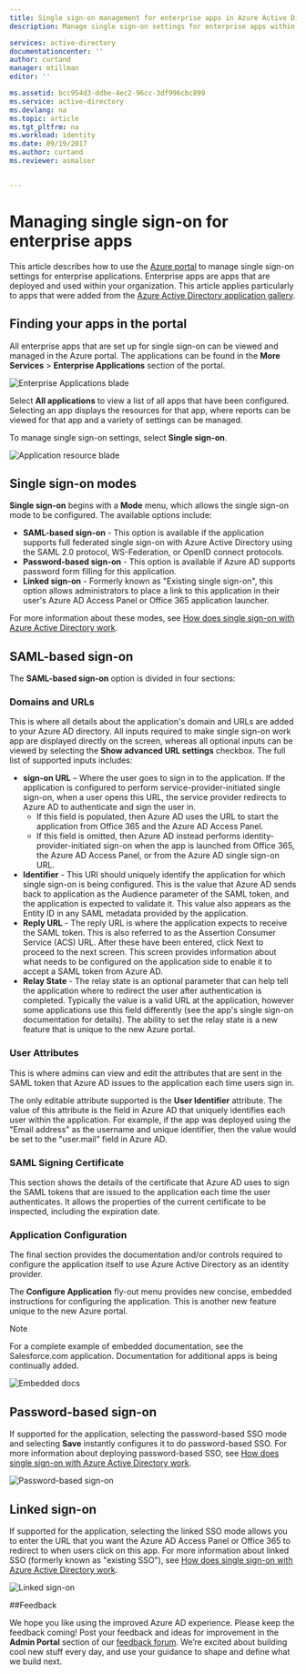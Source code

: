 ```yaml
---
title: Single sign-on management for enterprise apps in Azure Active Directory | Microsoft Docs
description: Manage single sign-on settings for enterprise apps within your organization from Azure Active Directory application gallery

services: active-directory
documentationcenter: ''
author: curtand
manager: mtillman
editor: ''

ms.assetid: bcc954d3-ddbe-4ec2-96cc-3df996cbc899
ms.service: active-directory
ms.devlang: na
ms.topic: article
ms.tgt_pltfrm: na
ms.workload: identity
ms.date: 09/19/2017
ms.author: curtand
ms.reviewer: asmalser


---
```

# Managing single sign-on for enterprise apps

This article describes how to use the [Azure portal](https://portal.azure.com) to manage single sign-on settings for enterprise applications. Enterprise apps are apps that are deployed and used within your organization. This article applies particularly to apps that were added from the [Azure Active Directory application gallery](active-directory-appssoaccess-whatis.md#get-started-with-the-azure-ad-application-gallery). 

## Finding your apps in the portal
All enterprise apps that are set up for single sign-on can be viewed and managed in the Azure portal. The applications can be found in the **More Services** &gt; **Enterprise Applications** section of the portal. 

![Enterprise Applications blade][1]

Select **All applications** to view a list of all apps that have been configured. Selecting an app displays the resources for that app, where reports can be viewed for that app and a variety of settings can be managed.

To manage single sign-on settings, select **Single sign-on**.

![Application resource blade][2]

## Single sign-on modes
**Single sign-on** begins with a **Mode** menu, which allows the single sign-on mode to be configured. The available options include:

* **SAML-based sign-on** - This option is available if the application supports full federated single sign-on with Azure Active Directory using the SAML 2.0 protocol, WS-Federation, or OpenID connect protocols.
* **Password-based sign-on** - This option is available if Azure AD supports password form filling for this application.
* **Linked sign-on** - Formerly known as "Existing single sign-on", this option allows administrators to place a link to this application in their user's Azure AD Access Panel or Office 365 application launcher.

For more information about these modes, see [How does single sign-on with Azure Active Directory work](active-directory-appssoaccess-whatis.md#how-does-single-sign-on-with-azure-active-directory-work).

## SAML-based sign-on
The **SAML-based sign-on** option is divided in four sections:

### Domains and URLs
This is where all details about the application's domain and URLs are added to your Azure AD directory. All inputs required to make single sign-on work app are displayed directly on the screen, whereas all optional inputs can be viewed by selecting the **Show advanced URL settings** checkbox. The full list of supported inputs includes:

* **sign-on URL** – Where the user goes to sign in to the application. If the application is configured to perform service-provider-initiated single sign-on, when a user opens this URL, the service provider redirects to Azure AD to authenticate and sign the user in. 
  * If this field is populated, then Azure AD uses the URL to start the application from Office 365 and the Azure AD Access Panel.
  * If this field is omitted, then Azure AD instead performs identity-provider-initiated sign-on when the app is launched from Office 365, the Azure AD Access Panel, or from the Azure AD single sign-on URL.
* **Identifier** - This URI should uniquely identify the application for which single sign-on is being configured. This is the value that Azure AD sends back to application as the Audience parameter of the SAML token, and the application is expected to validate it. This value also appears as the Entity ID in any SAML metadata provided by the application.
* **Reply URL** - The reply URL is where the application expects to receive the SAML token. This is also referred to as the Assertion Consumer Service (ACS) URL. After these have been entered, click Next to proceed to the next screen. This screen provides information about what needs to be configured on the application side to enable it to accept a SAML token from Azure AD.
* **Relay State** -  The relay state is an optional parameter that can help tell the application where to redirect the user after authentication is completed. Typically the value is a valid URL at the application, however some applications use this field differently (see the app's single sign-on documentation for details). The ability to set the relay state is a new feature that is unique to the new Azure portal.

### User Attributes
This is where admins can view and edit the attributes that are sent in the SAML token that Azure AD issues to the application each time users sign in.

The only editable attribute supported is the **User Identifier** attribute. The value of this attribute is the field in Azure AD that uniquely identifies each user within the application. For example, if the app was deployed using the "Email address" as the username and unique identifier, then the value would be set to the "user.mail" field in Azure AD.

### SAML Signing Certificate
This section shows the details of the certificate that Azure AD uses to sign the SAML tokens that are issued to the application each time the user authenticates. It allows the properties of the current certificate to be inspected, including the expiration date.

### Application Configuration
The final section provides the documentation and/or controls required to configure the application itself to use Azure Active Directory as an identity provider.

The **Configure Application** fly-out menu provides new concise, embedded instructions for configuring the application. This is another new feature unique to the new Azure portal.

> [!NOTE]
> For a complete example of embedded documentation, see the Salesforce.com application. Documentation for additional apps is being continually added.
> 
> 

![Embedded docs][3]

## Password-based sign-on
If supported for the application, selecting the password-based SSO mode and selecting **Save** instantly configures it to do password-based SSO. For more information about deploying password-based SSO, see [How does single sign-on with Azure Active Directory work](active-directory-appssoaccess-whatis.md#how-does-single-sign-on-with-azure-active-directory-work).

![Password-based sign-on][4]

## Linked sign-on
If supported for the application, selecting the linked SSO mode allows you to enter the URL that you want the Azure AD Access Panel or Office 365 to redirect to when users click on this app. For more information about linked SSO (formerly known as "existing SSO"), see [How does single sign-on with Azure Active Directory work](active-directory-appssoaccess-whatis.md#how-does-single-sign-on-with-azure-active-directory-work).

![Linked sign-on][5]

##Feedback

We hope you like using the improved Azure AD experience. Please keep the feedback coming! Post your feedback and ideas for improvement in the **Admin Portal** section of our [feedback forum](https://feedback.azure.com/forums/169401-azure-active-directory/category/162510-admin-portal).  We’re excited about building cool new stuff every day, and use your guidance to shape and define what we build next.

[1]: ./media/active-directory-enterprise-apps-manage-sso/enterprise-apps-blade.PNG
[2]: ./media/active-directory-enterprise-apps-manage-sso/enterprise-apps-sso-blade.PNG
[3]: ./media/active-directory-enterprise-apps-manage-sso/enterprise-apps-blade-embedded-docs.PNG
[4]: ./media/active-directory-enterprise-apps-manage-sso/enterprise-apps-blade-password-sso.PNG
[5]: ./media/active-directory-enterprise-apps-manage-sso/enterprise-apps-blade-linked-sso.PNG
